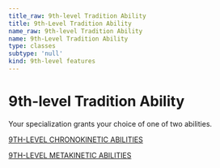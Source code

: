 ```yaml
---
title_raw: 9th-level Tradition Ability
title: 9th-Level Tradition Ability
name_raw: 9th-level Tradition Ability
name: 9th-Level Tradition Ability
type: classes
subtype: 'null'
kind: 9th-level features
---
```


# 9th-level Tradition Ability

Your specialization grants your choice of one of two abilities.

[9TH-LEVEL CHRONOKINETIC ABILITIES](./9th-Level%20Chronokinetic%20Abilities/9th-Level%20Chronokinetic%20Abilities.md)

[9TH-LEVEL METAKINETIC ABILITIES](./9th-Level%20Metakinetic%20Abilities/9th-Level%20Metakinetic%20Abilities.md)
